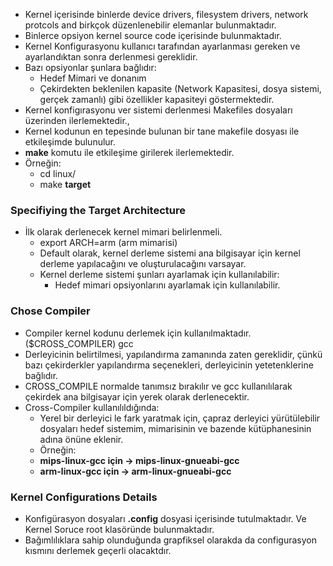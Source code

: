 - Kernel içerisinde binlerde device drivers, filesystem drivers, network protcols and birkçok düzenlenebilir elemanlar bulunmaktadır.
- Binlerce opsiyon kernel source code içerisinde bulunmaktadır.
- Kernel Konfigurasyonu kullanıcı tarafından ayarlanması gereken ve ayarlandıktan sonra derlenmesi gereklidir.
- Bazı opsiyonlar şunlara bağlıdır:
	- Hedef Mimari ve donanım
	- Çekirdekten beklenilen kapasite (Network Kapasitesi, dosya sistemi, gerçek zamanlı) gibi özellikler kapasiteyi göstermektedir.
- Kernel konfigırasyonu ver sistemi derlenmesi Makefiles dosyaları üzerinden ilerlemektedir.,
- Kernel kodunun en tepesinde bulunan bir tane makefile dosyası ile etkileşimde bulunulur.
- **make** komutu ile etkileşime girilerek ilerlemektedir.
- Örneğin:
	- cd linux/
	- make **target**


### Specifiying the Target Architecture
- İlk olarak derlenecek kernel mimari belirlenmeli.
	- export ARCH=arm (arm mimarisi)
	- Default olarak, kernel derleme sistemi ana bilgisayar için kernel derleme yapılacağını ve oluşturulacağını varsayar.
	- Kernel derleme sistemi şunları ayarlamak için kullanılabilir:
		- Hedef mimari opsiyonlarını ayarlamak için kullanılabilir.

### Chose Compiler
- Compiler kernel kodunu derlemek için kullanılmaktadır. ($CROSS_COMPILER) gcc 
- Derleyicinin belirtilmesi, yapılandırma zamanında zaten gereklidir, çünkü bazı çekirderkler yapılandırma seçenekleri, derleyicinin yetetenklerine bağlıdır.
- CROSS_COMPILE normalde tanımsız bırakılır ve gcc kullanılılarak çekirdek ana bilgisayar için yerek olarak derlenecektir.
- Cross-Compiler kullanılıldığında:
	-  Yerel bir derleyici le fark yaratmak için, çapraz derleyici yürütülebilir dosyaları hedef sistemim, mimarisinin ve bazende kütüphanesinin adına önüne eklenir.
	- Örneğin:
	- **mips-linux-gcc için -> mips-linux-gnueabi-gcc**
	- **arm-linux-gcc için -> arm-linux-gnueabi-gcc**

### Kernel Configurations Details
- Konfigürasyon dosyaları **.config** dosyasi içerisinde tutulmaktadır. Ve Kernel Soruce root klasöründe bulunmaktadır.
- Bağımlılıklara sahip olunduğunda grapfiksel olarakda da configurasyon kısmını derlemek geçerli olacaktdır.